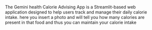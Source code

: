 The Gemini health Calorie Advising App is a Streamlit-based web application designed to help users track and manage their daily calorie intake.
here you insert a photo and will tell you how many calories are present in that food and thus you can maintain your calorie intake
